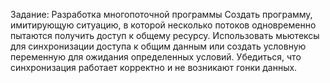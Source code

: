 Задание: Разработка многопоточной программы
Создать программу, имитирующую ситуацию, в которой несколько потоков одновременно пытаются получить доступ к общему ресурсу.
Использовать мьютексы для синхронизации доступа к общим данным или создать условную переменную для ожидания определенных условий.
Убедиться, что синхронизация работает корректно и не возникают гонки данных.
